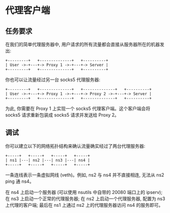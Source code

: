 # 代理客户端

## 任务要求

在我们的简单代理服务器中, 用户请求的所有流量都会直接从服务器所在的机器发出:

```
+---------+   +--------------+   +----------+
| User ->-+---+-> Proxy 1 ->-+---+-> Server |
+---------+   +--------------+   +----------+
```

你也可以让流量经过另一台 socks5 代理服务器:

```
+---------+   +--------------+   +--------------+   +----------+
| User ->-+---+-> Proxy 1 ->-+---+-> Proxy 2 ->-+---+-> Server |
+---------+   +--------------+   +--------------+   +----------+
```

为此, 你需要在 Proxy 1 上实现一个 socks5 代理客户端。这个客户端会将 socks5 请求重新包装成 socks5 请求并发送给 Proxy 2。

## 调试

你可以建立以下的网络拓扑结构来确认流量确实经过了两台代理服务器:

```
+-----+   +-----+   +-----+   +-----+
| ns1 |---| ns2 |---| ns3 |---| ns4 |
+-----+   +-----+   +-----+   +-----+
```

一条连线表示一条虚拟网线 (veth)。例如, ns2 与 ns4 并不直接相连, 无法从 ns2 ping 通 ns4。

在 ns4 上启动一个服务器 (可以使用 nsutils 中自带的 20080 端口上的 ipserv); 在 ns3 上启动一个正常的代理服务器; 在 ns2 上启动一个代理服务器, 配置为 ns3 上代理的客户端; 最后在 ns1 上通过 ns2 上的代理服务器访问 ns4 的服务即可。
